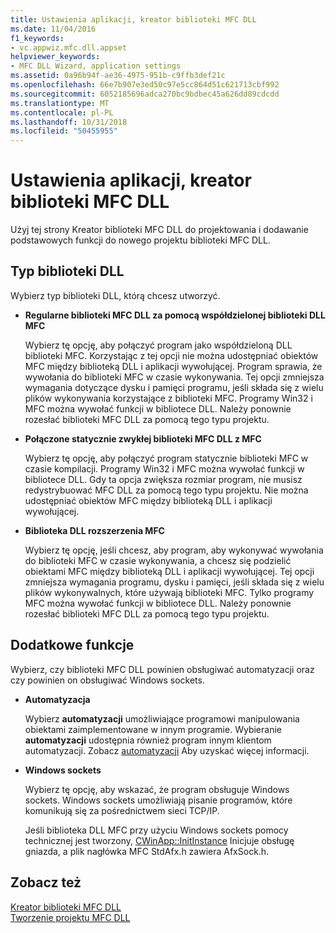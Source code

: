 ```yaml
---
title: Ustawienia aplikacji, kreator biblioteki MFC DLL
ms.date: 11/04/2016
f1_keywords:
- vc.appwiz.mfc.dll.appset
helpviewer_keywords:
- MFC DLL Wizard, application settings
ms.assetid: 0a96b94f-ae36-4975-951b-c9ffb3def21c
ms.openlocfilehash: 66e7b907e3ed50c97e5cc864d51c621713cbf992
ms.sourcegitcommit: 6052185696adca270bc9bdbec45a626dd89cdcdd
ms.translationtype: MT
ms.contentlocale: pl-PL
ms.lasthandoff: 10/31/2018
ms.locfileid: "50455955"
---
```

# <a name="application-settings-mfc-dll-wizard"></a>Ustawienia aplikacji, kreator biblioteki MFC DLL

Użyj tej strony Kreator biblioteki MFC DLL do projektowania i dodawanie podstawowych funkcji do nowego projektu biblioteki MFC DLL.

## <a name="dll-type"></a>Typ biblioteki DLL

Wybierz typ biblioteki DLL, którą chcesz utworzyć.

- **Regularne biblioteki MFC DLL za pomocą współdzielonej biblioteki DLL MFC**

   Wybierz tę opcję, aby połączyć program jako współdzieloną DLL biblioteki MFC. Korzystając z tej opcji nie można udostępniać obiektów MFC między biblioteką DLL i aplikacji wywołującej. Program sprawia, że wywołania do biblioteki MFC w czasie wykonywania. Tej opcji zmniejsza wymagania dotyczące dysku i pamięci programu, jeśli składa się z wielu plików wykonywania korzystające z biblioteki MFC. Programy Win32 i MFC można wywołać funkcji w bibliotece DLL. Należy ponownie rozesłać biblioteki MFC DLL za pomocą tego typu projektu.

- **Połączone statycznie zwykłej biblioteki MFC DLL z MFC**

   Wybierz tę opcję, aby połączyć program statycznie biblioteki MFC w czasie kompilacji. Programy Win32 i MFC można wywołać funkcji w bibliotece DLL. Gdy ta opcja zwiększa rozmiar program, nie musisz redystrybuować MFC DLL za pomocą tego typu projektu. Nie można udostępniać obiektów MFC między biblioteką DLL i aplikacji wywołującej.

- **Biblioteka DLL rozszerzenia MFC**

   Wybierz tę opcję, jeśli chcesz, aby program, aby wykonywać wywołania do biblioteki MFC w czasie wykonywania, a chcesz się podzielić obiektami MFC między biblioteką DLL i aplikacji wywołującej. Tej opcji zmniejsza wymagania programu, dysku i pamięci, jeśli składa się z wielu plików wykonywalnych, które używają biblioteki MFC. Tylko programy MFC można wywołać funkcji w bibliotece DLL. Należy ponownie rozesłać biblioteki MFC DLL za pomocą tego typu projektu.

## <a name="additional-features"></a>Dodatkowe funkcje

Wybierz, czy biblioteki MFC DLL powinien obsługiwać automatyzacji oraz czy powinien on obsługiwać Windows sockets.

- **Automatyzacja**

   Wybierz **automatyzacji** umożliwiające programowi manipulowania obiektami zaimplementowane w innym programie. Wybieranie **automatyzacji** udostępnia również program innym klientom automatyzacji. Zobacz [automatyzacji](../../mfc/automation.md) Aby uzyskać więcej informacji.

- **Windows sockets**

   Wybierz tę opcję, aby wskazać, że program obsługuje Windows sockets. Windows sockets umożliwiają pisanie programów, które komunikują się za pośrednictwem sieci TCP/IP.

   Jeśli biblioteka DLL MFC przy użyciu Windows sockets pomocy technicznej jest tworzony, [CWinApp::InitInstance](../../mfc/reference/cwinapp-class.md#initinstance) Inicjuje obsługę gniazda, a plik nagłówka MFC StdAfx.h zawiera AfxSock.h.

## <a name="see-also"></a>Zobacz też

[Kreator biblioteki MFC DLL](../../mfc/reference/mfc-dll-wizard.md)<br/>
[Tworzenie projektu MFC DLL](../../mfc/reference/creating-an-mfc-dll-project.md)

